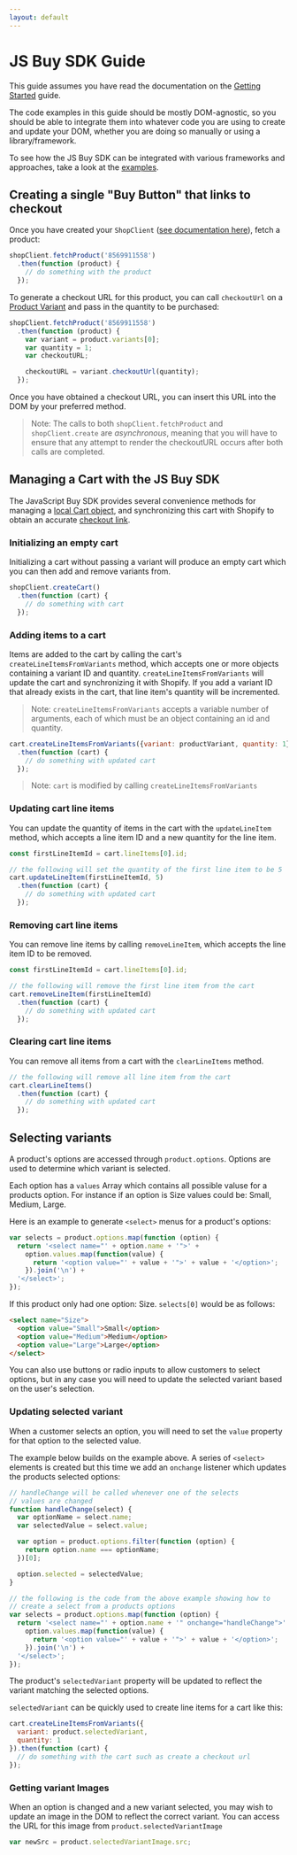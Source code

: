 ```yaml
---
layout: default
---
```


# JS Buy SDK Guide

This guide assumes you have read the documentation on the [Getting Started](/js-buy-sdk/) guide.

The code examples in this guide should be mostly DOM-agnostic, so you should be able to integrate them
into whatever code you are using to create and update your DOM, whether you are doing so manually
or using a library/framework.

To see how the JS Buy SDK can be integrated with various frameworks and approaches, take a look at
the [examples](/js-buy-sdk/examples).

## Creating a single "Buy Button" that links to checkout

Once you have created your `ShopClient` ([see documentation here](/js-buy-sdk/#creating-a-shop-client)), fetch a product:

```js
shopClient.fetchProduct('8569911558')
  .then(function (product) {
    // do something with the product
  });
```

To generate a checkout URL for this product, you can call `checkoutUrl` on a [Product Variant](/js-buy-sdk/api/classes/ProductVariantModel.html#method-checkoutUrl) and pass in the quantity to be purchased:

```js
shopClient.fetchProduct('8569911558')
  .then(function (product) {
    var variant = product.variants[0];
    var quantity = 1;
    var checkoutURL;

    checkoutURL = variant.checkoutUrl(quantity);
  });
```

Once you have obtained a checkout URL, you can insert this URL into the DOM by your preferred method.

> Note: The calls to both `shopClient.fetchProduct` and `shopClient.create` are *asynchronous*, meaning that
> you will have to ensure that any attempt to render the checkoutURL occurs after both calls are completed.

## Managing a Cart with the JS Buy SDK

The JavaScript Buy SDK provides several convenience methods for managing a [local Cart object](/js-buy-sdk/api/classes/CartModel.html), and synchronizing
this cart with Shopify to obtain an accurate [checkout link](/js-buy-sdk/api/classes/CartModel.html#prop-checkoutUrl).

### Initializing an empty cart

Initializing a cart without passing a variant will produce an empty cart which you can then
add and remove variants from.

```js
shopClient.createCart()
  .then(function (cart) {
    // do something with cart
  });
```

### Adding items to a cart

Items are added to the cart by calling the cart's `createLineItemsFromVariants` method, which accepts one or more objects containing
a variant ID and quantity. `createLineItemsFromVariants` will update the cart and synchronizing it with Shopify. If you add a
variant ID that already exists in the cart, that line item's quantity will be incremented.

> Note: `createLineItemsFromVariants` accepts a variable number of arguments, each of which must be an object containing an id and quantity.

```js
cart.createLineItemsFromVariants({variant: productVariant, quantity: 1})
  .then(function (cart) {
    // do something with updated cart
  });
```
> Note: `cart` is modified by calling `createLineItemsFromVariants`

### Updating cart line items

You can update the quantity of items in the cart with the `updateLineItem` method, which accepts a line item ID and a new quantity
for the line item.

```js
const firstLineItemId = cart.lineItems[0].id;

// the following will set the quantity of the first line item to be 5
cart.updateLineItem(firstLineItemId, 5)
  .then(function (cart) {
    // do something with updated cart
  });
```

### Removing cart line items

You can remove line items by calling `removeLineItem`, which accepts the line item ID to be removed.

```js
const firstLineItemId = cart.lineItems[0].id;

// the following will remove the first line item from the cart
cart.removeLineItem(firstLineItemId)
  .then(function (cart) {
    // do something with updated cart
  });
```

### Clearing cart line items

You can remove all items from a cart with the `clearLineItems` method.

```js
// the following will remove all line item from the cart
cart.clearLineItems()
  .then(function (cart) {
    // do something with updated cart
  });
```

## Selecting variants

A product's options are accessed through `product.options`. Options are used to determine which variant is selected.

Each option has a `values` Array which contains all possible valuse for a products option. For instance if an option is Size values could be: Small, Medium, Large.

Here is an example to generate `<select>` menus for a product's options:

```js
var selects = product.options.map(function (option) {
  return '<select name="' + option.name + '">' + 
    option.values.map(function(value) {
      return '<option value="' + value + '">' + value + '</option>';
    }).join('\n') +
  '</select>';
});
```

If this product only had one option: Size. `selects[0]` would be as follows:

```html
<select name="Size">
  <option value="Small">Small</option>
  <option value="Medium">Medium</option>
  <option value="Large">Large</option>
</select>
```



You can also use buttons or radio inputs to allow customers to select options, but in any case you will need to update the selected variant based
on the user's selection.

### Updating selected variant

When a customer selects an option, you will need to set the `value` property for that option to the selected value. 

The example below builds on the example above. A series of `<select>` elements is created but this time we add an `onchange` listener which updates the products selected options:

```js
// handleChange will be called whenever one of the selects
// values are changed
function handleChange(select) {
  var optionName = select.name;
  var selectedValue = select.value;

  var option = product.options.filter(function (option) {
    return option.name === optionName;
  })[0];

  option.selected = selectedValue;
}

// the following is the code from the above example showing how to
// create a select from a products options
var selects = product.options.map(function (option) {
  return '<select name="' + option.name + '" onchange="handleChange">' + 
    option.values.map(function(value) {
      return '<option value="' + value + '">' + value + '</option>';
    }).join('\n') +
  '</select>';
});
```

The product's `selectedVariant` property will be updated to reflect the variant matching the selected options.

`selectedVariant` can be quickly used to create line items for a cart like this:

```js
cart.createLineItemsFromVariants({
  variant: product.selectedVariant,
  quantity: 1
}).then(function (cart) {
  // do something with the cart such as create a checkout url
});
```

### Getting variant Images

When an option is changed and a new variant selected, you may wish to update an image in the DOM to reflect
the correct variant. You can access the URL for this image from `product.selectedVariantImage`

```js
var newSrc = product.selectedVariantImage.src;
```
